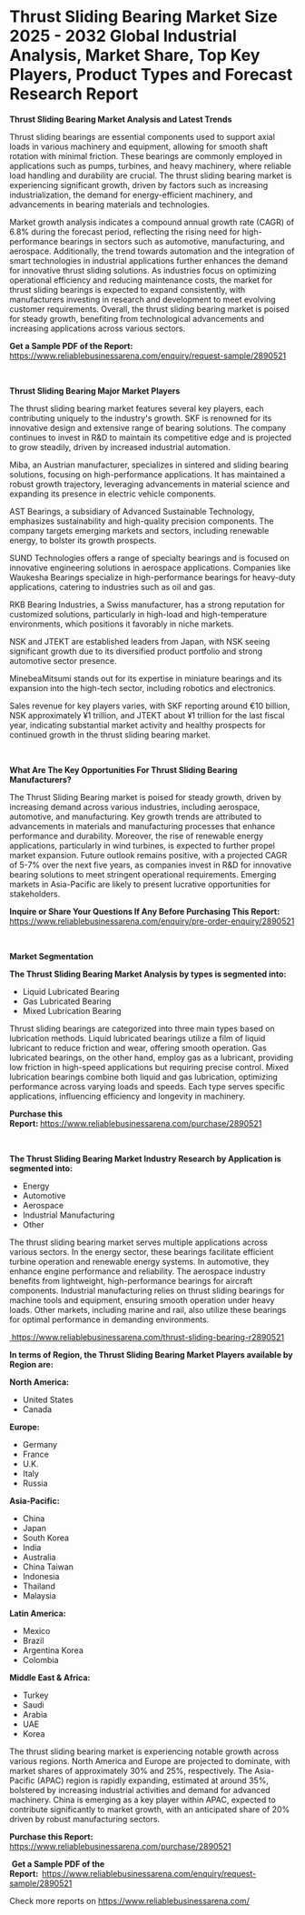 <p><h1>Thrust Sliding Bearing Market Size 2025 - 2032 Global Industrial Analysis, Market Share, Top Key Players, Product Types and Forecast Research Report</h1></p><p><strong>Thrust Sliding Bearing Market Analysis and Latest Trends</strong></p>
<p><p>Thrust sliding bearings are essential components used to support axial loads in various machinery and equipment, allowing for smooth shaft rotation with minimal friction. These bearings are commonly employed in applications such as pumps, turbines, and heavy machinery, where reliable load handling and durability are crucial. The thrust sliding bearing market is experiencing significant growth, driven by factors such as increasing industrialization, the demand for energy-efficient machinery, and advancements in bearing materials and technologies.</p><p>Market growth analysis indicates a compound annual growth rate (CAGR) of 6.8% during the forecast period, reflecting the rising need for high-performance bearings in sectors such as automotive, manufacturing, and aerospace. Additionally, the trend towards automation and the integration of smart technologies in industrial applications further enhances the demand for innovative thrust sliding solutions. As industries focus on optimizing operational efficiency and reducing maintenance costs, the market for thrust sliding bearings is expected to expand consistently, with manufacturers investing in research and development to meet evolving customer requirements. Overall, the thrust sliding bearing market is poised for steady growth, benefiting from technological advancements and increasing applications across various sectors.</p></p>
<p><strong>Get a Sample PDF of the Report:&nbsp;</strong> <a href="https://www.reliablebusinessarena.com/enquiry/request-sample/2890521?utm_campaign=2939&utm_medium=2&utm_source=Github&utm_content=ia&utm_term=14032025&utm_id=thrust-sliding-bearing">https://www.reliablebusinessarena.com/enquiry/request-sample/2890521</a></p>
<p>&nbsp;</p>
<p><strong>Thrust Sliding Bearing Major Market Players</strong></p>
<p><p>The thrust sliding bearing market features several key players, each contributing uniquely to the industry's growth. SKF is renowned for its innovative design and extensive range of bearing solutions. The company continues to invest in R&D to maintain its competitive edge and is projected to grow steadily, driven by increased industrial automation.</p><p>Miba, an Austrian manufacturer, specializes in sintered and sliding bearing solutions, focusing on high-performance applications. It has maintained a robust growth trajectory, leveraging advancements in material science and expanding its presence in electric vehicle components.</p><p>AST Bearings, a subsidiary of Advanced Sustainable Technology, emphasizes sustainability and high-quality precision components. The company targets emerging markets and sectors, including renewable energy, to bolster its growth prospects. </p><p>SUND Technologies offers a range of specialty bearings and is focused on innovative engineering solutions in aerospace applications. Companies like Waukesha Bearings specialize in high-performance bearings for heavy-duty applications, catering to industries such as oil and gas.</p><p>RKB Bearing Industries, a Swiss manufacturer, has a strong reputation for customized solutions, particularly in high-load and high-temperature environments, which positions it favorably in niche markets. </p><p>NSK and JTEKT are established leaders from Japan, with NSK seeing significant growth due to its diversified product portfolio and strong automotive sector presence. </p><p>MinebeaMitsumi stands out for its expertise in miniature bearings and its expansion into the high-tech sector, including robotics and electronics. </p><p>Sales revenue for key players varies, with SKF reporting around €10 billion, NSK approximately ¥1 trillion, and JTEKT about ¥1 trillion for the last fiscal year, indicating substantial market activity and healthy prospects for continued growth in the thrust sliding bearing market.</p></p>
<p>&nbsp;</p>
<p><strong>What Are The Key Opportunities For Thrust Sliding Bearing Manufacturers?</strong></p>
<p><p>The Thrust Sliding Bearing market is poised for steady growth, driven by increasing demand across various industries, including aerospace, automotive, and manufacturing. Key growth trends are attributed to advancements in materials and manufacturing processes that enhance performance and durability. Moreover, the rise of renewable energy applications, particularly in wind turbines, is expected to further propel market expansion. Future outlook remains positive, with a projected CAGR of 5-7% over the next five years, as companies invest in R&D for innovative bearing solutions to meet stringent operational requirements. Emerging markets in Asia-Pacific are likely to present lucrative opportunities for stakeholders.</p></p>
<p><strong>Inquire or Share Your Questions If Any Before Purchasing This Report:</strong> <a href="https://www.reliablebusinessarena.com/enquiry/pre-order-enquiry/2890521?utm_campaign=2939&utm_medium=2&utm_source=Github&utm_content=ia&utm_term=14032025&utm_id=thrust-sliding-bearing">https://www.reliablebusinessarena.com/enquiry/pre-order-enquiry/2890521</a></p>
<p>&nbsp;</p>
<p><strong>Market Segmentation</strong></p>
<p><strong>The Thrust Sliding Bearing Market Analysis by types is segmented into:</strong></p>
<p><ul><li>Liquid Lubricated Bearing</li><li>Gas Lubricated Bearing</li><li>Mixed Lubrication Bearing</li></ul></p>
<p><p>Thrust sliding bearings are categorized into three main types based on lubrication methods. Liquid lubricated bearings utilize a film of liquid lubricant to reduce friction and wear, offering smooth operation. Gas lubricated bearings, on the other hand, employ gas as a lubricant, providing low friction in high-speed applications but requiring precise control. Mixed lubrication bearings combine both liquid and gas lubrication, optimizing performance across varying loads and speeds. Each type serves specific applications, influencing efficiency and longevity in machinery.</p></p>
<p><strong>Purchase this Report:&nbsp;</strong><a href="https://www.reliablebusinessarena.com/purchase/2890521?utm_campaign=2939&utm_medium=2&utm_source=Github&utm_content=ia&utm_term=14032025&utm_id=thrust-sliding-bearing">https://www.reliablebusinessarena.com/purchase/2890521</a></p>
<p>&nbsp;</p>
<p><strong>The Thrust Sliding Bearing Market Industry Research by Application is segmented into:</strong></p>
<p><ul><li>Energy</li><li>Automotive</li><li>Aerospace</li><li>Industrial Manufacturing</li><li>Other</li></ul></p>
<p><p>The thrust sliding bearing market serves multiple applications across various sectors. In the energy sector, these bearings facilitate efficient turbine operation and renewable energy systems. In automotive, they enhance engine performance and reliability. The aerospace industry benefits from lightweight, high-performance bearings for aircraft components. Industrial manufacturing relies on thrust sliding bearings for machine tools and equipment, ensuring smooth operation under heavy loads. Other markets, including marine and rail, also utilize these bearings for optimal performance in demanding environments.</p></p>
<p><a href="https://www.reliablebusinessarena.com/thrust-sliding-bearing-r2890521?utm_campaign=2939&utm_medium=2&utm_source=Github&utm_content=ia&utm_term=14032025&utm_id=thrust-sliding-bearing">&nbsp;https://www.reliablebusinessarena.com/thrust-sliding-bearing-r2890521</a></p>
<p><strong>In terms of Region, the Thrust Sliding Bearing Market Players available by Region are:</strong></p>
<p>
    <p> <strong> North America: </strong>
        <ul>
            <li>United States</li>
            <li>Canada</li>
        </ul>
        </p> 
    <p> <strong> Europe: </strong>
        <ul>
            <li>Germany</li>
            <li>France</li>
            <li>U.K.</li>
            <li>Italy</li>
            <li>Russia</li>
        </ul>
        </p> 
    <p> <strong> Asia-Pacific: </strong>
        <ul>
            <li>China</li>
            <li>Japan</li>
            <li>South Korea</li>
            <li>India</li>
            <li>Australia</li>
            <li>China Taiwan</li>
            <li>Indonesia</li>
            <li>Thailand</li>
            <li>Malaysia</li>
        </ul>
        </p> 
    <p> <strong> Latin America: </strong>
        <ul>
            <li>Mexico</li>
            <li>Brazil</li>
            <li>Argentina Korea</li>
            <li>Colombia</li>
        </ul>
        </p> 
    <p> <strong> Middle East & Africa: </strong>
        <ul>
            <li>Turkey</li>
            <li>Saudi</li>
            <li>Arabia</li>
            <li>UAE</li>
            <li>Korea</li>
        </ul>
    </p>
    </p>
<p><p>The thrust sliding bearing market is experiencing notable growth across various regions. North America and Europe are projected to dominate, with market shares of approximately 30% and 25%, respectively. The Asia-Pacific (APAC) region is rapidly expanding, estimated at around 35%, bolstered by increasing industrial activities and demand for advanced machinery. China is emerging as a key player within APAC, expected to contribute significantly to market growth, with an anticipated share of 20% driven by robust manufacturing sectors.</p></p>
<p><strong>Purchase this Report: </strong><a href="https://www.reliablebusinessarena.com/purchase/2890521?utm_campaign=2939&utm_medium=2&utm_source=Github&utm_content=ia&utm_term=14032025&utm_id=thrust-sliding-bearing">https://www.reliablebusinessarena.com/purchase/2890521</a></p>
<p>&nbsp;<strong>Get a Sample PDF of the Report:&nbsp;&nbsp;</strong><a href="https://www.reliablebusinessarena.com/enquiry/request-sample/2890521?utm_campaign=2939&utm_medium=2&utm_source=Github&utm_content=ia&utm_term=14032025&utm_id=thrust-sliding-bearing">https://www.reliablebusinessarena.com/enquiry/request-sample/2890521</a></p>
<p><strong></strong></p>
<p>Check more reports on <a href="https://www.reliablebusinessarena.com/?utm_campaign=2939&utm_medium=2&utm_source=Github&utm_content=ia&utm_term=14032025&utm_id=thrust-sliding-bearing">https://www.reliablebusinessarena.com/</a></p>